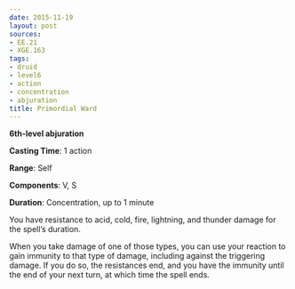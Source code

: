 ```yaml
---
date: 2015-11-19
layout: post
sources:
- EE.21
- XGE.163
tags:
- druid
- level6
- action
- concentration
- abjuration
title: Primordial Ward
---
```


**6th-level abjuration**

**Casting Time**: 1 action

**Range**: Self

**Components**: V, S

**Duration**: Concentration, up to 1 minute

You have resistance to acid, cold, fire, lightning, and thunder damage for the spell’s duration.

When you take damage of one of those types, you can use your reaction to gain immunity to that type of damage, including against the triggering damage. If you do so, the resistances end, and you have the immunity until the end of your next turn, at which time the spell ends.
